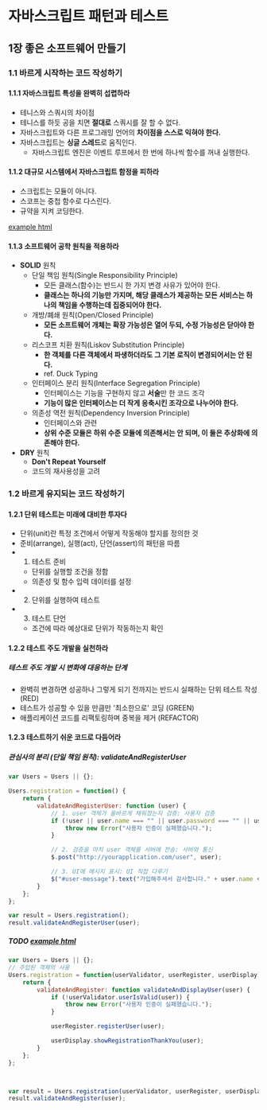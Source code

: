 # 자바스크립트 패턴과 테스트

## 1장 좋은 소프트웨어 만들기

### 1.1 바르게 시작하는 코드 작성하기

#### 1.1.1 자바스크립트 특성을 완벽히 섭렵하라

+ 테니스와 스쿼시의 차이점
+ 테니스를 하듯 공을 치면 **절대로** 스쿼시를 잘 할 수 없다.
+ 자바스크립트와 다른 프로그래밍 언어의 **차이점을 스스로 익혀야 한다.**
+ 자바스크립트는 **싱글 스레드**로 움직인다.
  + 자바스크립트 엔진은 이벤트 루프에서 한 번에 하나씩 함수를 꺼내 실행한다.

#### 1.1.2 대규모 시스템에서 자바스크립트 함정을 피하라

+ 스크립트는 모듈이 아니다.
+ 스코프는 중첩 함수로 다스린다.
+ 규약을 지켜 코딩한다.

[example html](https://github.com/eddie-yim/reliablejs/blob/master/sources/chapter_01/supplement.d3js.html)


#### 1.1.3 소프트웨어 공학 원칙을 적용하라

+ **SOLID** 원칙
  + 단일 책임 원칙(Single Responsibility Principle)
    + 모든 클래스(함수)는 반드시 한 가지 변경 사유가 있어야 한다.
    + **클래스는 하나의 기능만 가지며, 해당 클래스가 제공하는 모든 서비스는 하나의 책임을 수행하는데 집중되어야 한다.**
  + 개방/폐쇄 원칙(Open/Closed Principle)
    + **모든 소프트웨어 개체는 확장 가능성은 열어 두되, 수정 가능성은 닫아야 한다.**
  + 리스코프 치환 원칙(Liskov Substitution Principle)
    + **한 객체를 다른 객체에서 파생하더라도 그 기본 로직이 변경되어서는 안 된다.**
    + ref. Duck Typing
  + 인터페이스 분리 원칙(Interface Segregation Principle)
    + 인터페이스는 기능을 구현하지 않고 **서술**만 한 코드 조각
    + **기능이 많은 인터페이스는 더 작게 응축시킨 조각으로 나누어야 한다.**
  + 의존성 역전 원칙(Dependency Inversion Principle)
    + 인터페이스와 관련
    + **상위 수준 모듈은 하위 수준 모듈에 의존해서는 안 되며, 이 둘은 추상화에 의존해야 한다.**
+ **DRY** 원칙
  + **Don't Repeat Yourself**
  + 코드의 재사용성을 고려

### 1.2 바르게 유지되는 코드 작성하기

#### 1.2.1 단위 테스트는 미래에 대비한 투자다

+ 단위(unit)란 특정 조건에서 어떻게 작동해야 할지를 정의한 것
+ 준비(arrange), 실행(act), 단언(assert)의 패턴을 따름
+ 1. 테스트 준비
  + 단위를 실행할 조건을 정함
  + 의존성 및 함수 입력 데이터를 설정
+ 2. 단위를 실행하여 테스트
+ 3. 테스트 단언
  + 조건에 따라 예상대로 단위가 작동하는지 확인

#### 1.2.2 테스트 주도 개발을 실천하라
##### 테스트 주도 개발 시 변화에 대응하는 단계

+ 완벽히 변경하면 성공하나 그렇게 되기 전까지는 반드시 실패하는 단위 테스트 작성 (RED)
+ 테스트가 성공할 수 있을 만큼만 '최소한으로' 코딩 (GREEN)
+ 애플리케이션 코드를 리팩토링하며 중복을 제거 (REFACTOR)

#### 1.2.3 테스트하기 쉬운 코드로 다듬어라

##### 관심사의 분리 (단일 책임 원칙): validateAndRegisterUser

```javascript
var Users = Users || {};

Users.registration = function() {
    return {
        validateAndRegisterUser: function (user) {
            // 1. user 객체가 올바르게 채워졌는지 검증: 사용자 검증
            if (!user || user.name === "" || user.password === "" || user.password.length < 6) {
                throw new Error("사용자 인증이 실패했습니다.");
            }

            // 2. 검증을 마치 user 객체를 서버에 전송: 서버와 통신
            $.post("http://yourapplication.com/user", user);

            // 3. UI에 메시지 표시: UI 직접 다루기
            $("#user-message").text("가입해주셔서 감사합니다." + user.name + "님");
        }
    };
};

var result = Users.registration();
result.validateAndRegisterUser(user);
```

##### TODO [example html](https://github.com/eddie-yim/reliablejs/blob/master/sources/chapter_01/supplement.user.registration.html)

```javascript
var Users = Users || {};
// 주입된 객체의 사용
Users.registration = function(userValidator, userRegister, userDisplay) {
    return {
        validateAndRegister: function validateAndDisplayUser(user) {
            if (!userValidator.userIsValid(user)) {
                throw new Error("사용자 인증이 실패했습니다.");
            }

            userRegister.registerUser(user);

            userDisplay.showRegistrationThankYou(user);
        }
    };
};



var result = Users.registration(userValidator, userRegister, userDisplay);
result.validateAndRegister(user);


```

